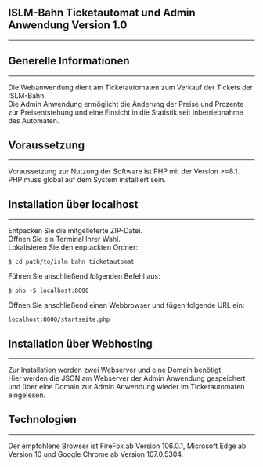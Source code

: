 ## ISLM-Bahn Ticketautomat und Admin Anwendung Version 1.0
***

## Generelle Informationen
***
Die Webanwendung dient am Ticketautomaten zum Verkauf der Tickets der ISLM-Bahn.<br>
Die Admin Anwendung ermöglicht die Änderung der Preise und Prozente zur Preisentstehung und eine Einsicht
in die Statistik seit Inbetriebnahme des Automaten.

## Voraussetzung
***
Voraussetzung zur Nutzung der Software ist PHP mit der Version >=8.1.<br>
PHP muss global auf dem System installiert sein.

## Installation über localhost
***
Entpacken Sie die mitgelieferte ZIP-Datei.<br>
Öffnen Sie ein Terminal Ihrer Wahl.<br>
Lokalisieren Sie den enptackten Ordner:
```
$ cd path/to/islm_bahn_ticketautomat
```
Führen Sie anschließend folgenden Befehl aus:
```
$ php -S localhost:8000
```
Öffnen Sie anschließend einen Webbrowser und fügen folgende URL ein:
```
localhost:8000/startseite.php
```

## Installation über Webhosting
***
Zur Installation werden zwei Webserver und eine Domain benötigt.<br>
Hier werden die JSON am Webserver der Admin Anwendung gespeichert und über eine Domain zur Admin Anwendung
wieder im Ticketautomaten eingelesen.

## Technologien
***
Der empfohlene Browser ist FireFox ab Version 106.0.1,
Microsoft Edge ab Version 10 und Google Chrome ab Version 107.0.5304.